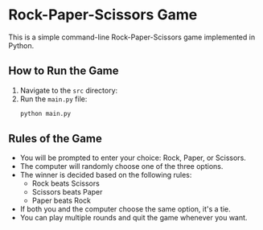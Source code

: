 # Rock-Paper-Scissors Game

This is a simple command-line Rock-Paper-Scissors game implemented in Python.

## How to Run the Game

1.  Navigate to the `src` directory:
2.  Run the `main.py` file:
    ```bash
    python main.py
    ```

## Rules of the Game

-   You will be prompted to enter your choice: Rock, Paper, or Scissors.
-   The computer will randomly choose one of the three options.
-   The winner is decided based on the following rules:
    -   Rock beats Scissors
    -   Scissors beats Paper
    -   Paper beats Rock
-   If both you and the computer choose the same option, it's a tie.
-   You can play multiple rounds and quit the game whenever you want.
